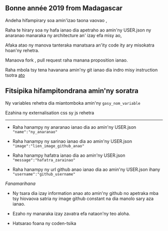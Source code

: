 ## Bonne année 2019 from Madagascar
Andeha hifampirary soa amin'izao taona vaovao ,

Raha te hirary soa ny hafa ianao dia apetraho ao amin'ny USER.json ny anaranao manaraka ny architecture an' izay efa misy ao,

Afaka atao ny manova tanteraka manatsara an'ity code ity ary misokatra hoan'ny rehetra.

Manaova fork , pull request raha manana proposition ianao.

Raha mbola tsy tena havanana amin'ny git ianao dia indro misy instruction tsotra [ato](https://github.com/julkwel/first-contribution-setup)

## Fitsipika hifampitondrana amin'ny soratra

Ny variables rehetra dia miantomboka amin'ny ```gasy_nom_variable```

Ezahina ny externalisation css sy js rehetra

___
- Raha hanampy ny anaranao ianao dia ao amin'ny USER.json ```"name":"ny_anaranao"```

- Raha hanampy ny sarinao ianao dia ao amin'ny USER.json ```"image":"lien_image_github_anao"```

- Raha hanampy hafatra ianao dia ao amin'ny USER.json ```"message":"hafatra_zarainao"```

- Raha hanampy ny url github anao ianao dia ao amin'ny USER.json ihany ```"username":"github_username"```


*Fanamarihana*
- Ny tsara dia izay information anao ato amin'ny github no apetraka mba tsy hiovaova satria ny image github constant na dia manolo sary aza ianao.

- Ezaho ny manaraka izay zavatra efa nataon'ny teo aloha.

- Hatsarao foana ny coden-tsika 
